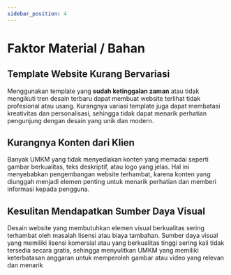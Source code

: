 ```yaml
---
sidebar_position: 4
---
```


# Faktor Material / Bahan

## Template Website Kurang Bervariasi

Menggunakan template yang <b>sudah ketinggalan zaman</b> atau tidak mengikuti tren desain terbaru dapat membuat website terlihat tidak profesional atau usang. Kurangnya variasi template juga dapat membatasi kreativitas dan personalisasi, sehingga tidak dapat menarik perhatian pengunjung dengan desain yang unik dan modern.

## Kurangnya Konten dari Klien

Banyak UMKM yang tidak menyediakan konten yang memadai seperti gambar berkualitas, teks deskriptif, atau logo yang jelas. Hal ini menyebabkan pengembangan website terhambat, karena konten yang diunggah menjadi elemen penting untuk menarik perhatian dan memberi informasi kepada pengguna.

## Kesulitan Mendapatkan Sumber Daya Visual

Desain website yang membutuhkan elemen visual berkualitas sering terhambat oleh masalah lisensi atau biaya tambahan. Sumber daya visual yang memiliki lisensi komersial atau yang berkualitas tinggi sering kali tidak tersedia secara gratis, sehingga menyulitkan UMKM yang memiliki keterbatasan anggaran untuk memperoleh gambar atau video yang relevan dan menarik
